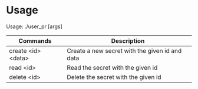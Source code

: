 # Usage

Usage: ./user_pr <command> [args]

|Commands|Description|
|-|--------|
|create \<id> \<data>|Create a new secret with the given id and data|
|read \<id>|Read the secret with the given id|
|delete \<id>|Delete the secret with the given id|
